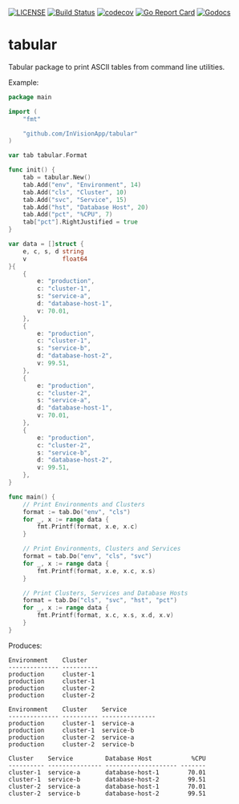 [![LICENSE](https://img.shields.io/badge/license-MIT-orange.svg)](LICENSE)
[![Build Status](https://travis-ci.org/InVisionApp/tabular.svg?branch=master)](https://travis-ci.org/InVisionApp/tabular)
[![codecov](https://codecov.io/gh/InVisionApp/tabular/branch/master/graph/badge.svg)](https://codecov.io/gh/InVisionApp/tabular)
[![Go Report Card](https://goreportcard.com/badge/github.com/InVisionApp/tabular)](https://goreportcard.com/report/github.com/InVisionApp/tabular)
[![Godocs](https://img.shields.io/badge/golang-documentation-blue.svg)](https://godoc.org/github.com/InVisionApp/tabular)

# tabular

Tabular package to print ASCII tables from command line utilities.

Example:

```go
package main

import (
	"fmt"

	"github.com/InVisionApp/tabular"
)

var tab tabular.Format

func init() {
	tab = tabular.New()
	tab.Add("env", "Environment", 14)
	tab.Add("cls", "Cluster", 10)
	tab.Add("svc", "Service", 15)
	tab.Add("hst", "Database Host", 20)
	tab.Add("pct", "%CPU", 7)
	tab["pct"].RightJustified = true
}

var data = []struct {
	e, c, s, d string
	v          float64
}{
	{
		e: "production",
		c: "cluster-1",
		s: "service-a",
		d: "database-host-1",
		v: 70.01,
	},
	{
		e: "production",
		c: "cluster-1",
		s: "service-b",
		d: "database-host-2",
		v: 99.51,
	},
	{
		e: "production",
		c: "cluster-2",
		s: "service-a",
		d: "database-host-1",
		v: 70.01,
	},
	{
		e: "production",
		c: "cluster-2",
		s: "service-b",
		d: "database-host-2",
		v: 99.51,
	},
}

func main() {
	// Print Environments and Clusters
	format := tab.Do("env", "cls")
	for _, x := range data {
		fmt.Printf(format, x.e, x.c)
	}

	// Print Environments, Clusters and Services
	format = tab.Do("env", "cls", "svc")
	for _, x := range data {
		fmt.Printf(format, x.e, x.c, x.s)
	}

	// Print Clusters, Services and Database Hosts
	format = tab.Do("cls", "svc", "hst", "pct")
	for _, x := range data {
		fmt.Printf(format, x.c, x.s, x.d, x.v)
	}
}
```

Produces:

```
Environment    Cluster
-------------- ----------
production     cluster-1
production     cluster-1
production     cluster-2
production     cluster-2

Environment    Cluster    Service
-------------- ---------- ---------------
production     cluster-1  service-a
production     cluster-1  service-b
production     cluster-2  service-a
production     cluster-2  service-b

Cluster    Service         Database Host           %CPU
---------- --------------- -------------------- -------
cluster-1  service-a       database-host-1        70.01
cluster-1  service-b       database-host-2        99.51
cluster-2  service-a       database-host-1        70.01
cluster-2  service-b       database-host-2        99.51
```
